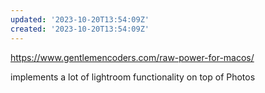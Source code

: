 ```yaml
---
updated: '2023-10-20T13:54:09Z'
created: '2023-10-20T13:54:09Z'
---
```

https://www.gentlemencoders.com/raw-power-for-macos/

implements a lot of lightroom functionality on top of Photos